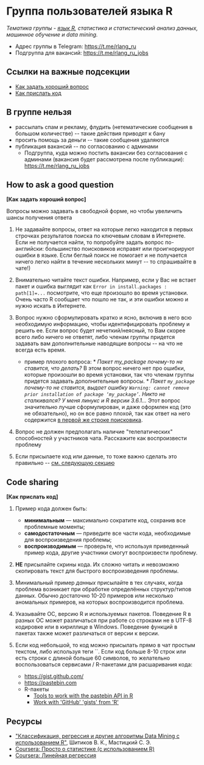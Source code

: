 # Группа пользователей языка R   
<!---
**[Russian Speaking R Language Group]**  
<p align="center">
<img src = "./R_logo.png" width=270> 
</p>
--->
_Тематика группы - [язык R](https://www.r-project.org), статистика и статистический анализ данных, машинное обучение и data mining._   

- Адрес группы в Telegram: https://t.me/rlang_ru
- Подгруппа для вакансий: https://t.me/rlang_ru_jobs

## Ссылки на важные подсекции  

- [Как задать хороший вопрос](https://github.com/r-lang-group-ru/group-rules/blob/master/README.md#how-to-ask-a-good-question) 
- [Как прислать код](https://github.com/r-lang-group-ru/group-rules/blob/master/README.md#code-sharing) 

## В группе нельзя

- рассылать спам и рекламу, флудить (нетематические сообщения в большом количестве) -- такие действия приводят к бану
- просить помощь за деньги -- такие сообщения удаляются
- публикация вакансий -- по согласованию с админами
    - Подгруппа, куда можно постить вакансии без согласования с админами (вакансия будет рассмотрена после публикации): https://t.me/rlang_ru_jobs

## How to ask a good question

**[Как задать хороший вопрос]**  

Вопросы можно задавать в свободной форме, но чтобы увеличить шансы получения ответа 

1. Не задавайте вопросы, ответ на которые легко находится в первых строчках результатов поиска по ключевым словам в Интернете. Если не получается найти, то попробуйте задать вопрос по-английски: большинство поисковиков исправят или проигнорируют ошибки в языке. Если беглый поиск не помогает и не получается ничего легко найти в течение нескольких минут -- то спрашивайте в чате!)

1. Внимательно читайте текст ошибки. Например, если у Вас не встает пакет и ошибка выглядит как `Error in install.packages : path[1]=...` посмотрите, что еще произошло во время установки. Очень часто R сообщает что пошло не так, и эти ошибки можно и нужно искать в Интернете.

1. Вопрос нужно сформулировать кратко и ясно, включив в него всю необходимую информацию, чтобы идентифицировать проблему и решить ее. Если вопрос будет нечеткий/неясный, то Вам скорее всего либо ничего не ответят, либо членам группы придется задавать вам дополнительные наводящие вопросы -- на что не всегда есть время.

    - пример плохого вопроса: 
            * *Пакет my_package почему-то не ставится, что делать?* В этом вопрос ничего нет про ошибки, которые произошли во время установки, так что членам группы придется задавать дополнительные вопросы.
            * *Пакет `my_package` почему-то не ставится, выдает ошибку `Warning: cannot remove prior installation of package ‘my_package’`. Никто не сталкивался? У меня линукс и R версии 3.6.1...* Этот вопрос значительно лучше сформулирован, и даже оформлен код (это не обязательно), но он все равно плохой, так как ответ на него содержится [в первой же строке поисковика](https://stackoverflow.com/questions/19407092/r-not-finding-package-even-after-package-installation).

1. Вопрос не должен предполагать наличие "телепатических" способностей у участников чата. Расскажите как воспроизвести проблему

1. Если присылаете код или данные, то тоже важно сделать это правильно -- [см. следующую секцию](#code-sharing)


## Code sharing  

**[Как прислать код]**  

1. Пример кода должен быть:
    
    - **минимальным** — максимально сократите код, сохранив все проблемные моменты;
    - **самодостаточным** — приведите все части кода, необходимые для воспроизведения проблемы;
    - **воспроизводимым** — проверьте, что используя приведенный пример кода, другие участники смогут воспроизвести проблему.

1. **НЕ** присылайте скрины кода. Их сложно читать и невозможно скопировать текст для быстрого воспроизведения проблемы.

1. Минимальный пример _данных_ присылайте в тех случаях, когда проблема возникает при обработке определённых структур/типов данных. Обычно достаточно 10-20 примеров или несколько аномальных примеров, на которых воспроизводится проблема.

1. Указывайте ОС, версию R и используемых пакетов. Поведение R в разных ОС может различаться при работе со строками не в UTF-8 кодировке или в кириллице в Windows. Поведение функций в пакетах также может различаться от версии к версии.

1. Если код небольшой, то код можно присылать прямо в чат простым текстом, либо используя теги ``.  Если код больше 8-10 строк или есть строки с длиной больше 60 символов, то желательно воспользоваться сервисами / R-пакетами для расшаривания кода:

    - https://gist.github.com/
    - https://pastebin.com
    - R-пакеты
        - [Tools to work with the pastebin API in R](https://github.com/hrbrmstr/pastebin) 
        - [Work with 'GitHub' 'gists' from 'R'](https://cran.r-project.org/web/packages/gistr/index.html)


## Ресурсы 

- ["Классификация, регрессия и другие алгоритмы Data Mining с использованием R"](https://ranalytics.github.io/data-mining/index.html), Шитиков В. К., Мастицкий С. Э.
- [Coursera: Просто о статистике (с использованием R)](https://www.coursera.org/specializations/prosto-o-statistike)
- [Coursera: Линейная регрессия](https://www.coursera.org/learn/lineynaya-regressiya/)
